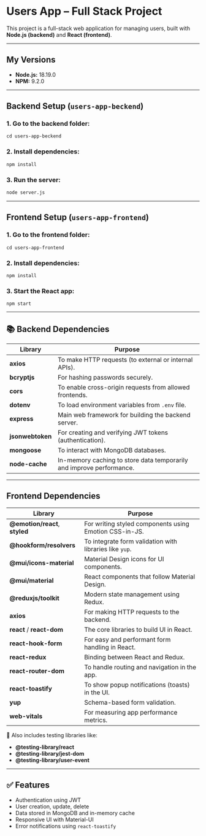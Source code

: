 # Users App – Full Stack Project

This project is a full-stack web application for managing users, built with **Node.js (backend)** and **React (frontend)**.

---

## My Versions

- **Node.js:** 18.19.0
- **NPM:** 9.2.0

---

## Backend Setup (`users-app-beckend`)

### 1. Go to the backend folder:

```
cd users-app-beckend
```

### 2. Install dependencies:

```
npm install
```

### 3. Run the server:

```bash
node server.js
```

---

## Frontend Setup (`users-app-frontend`)

### 1. Go to the frontend folder:

```
cd users-app-frontend
```

### 2. Install dependencies:

```
npm install
```

### 3. Start the React app:

```
npm start
```

---

## 📚 Backend Dependencies

| Library          | Purpose                                                              |
| ---------------- | -------------------------------------------------------------------- |
| **axios**        | To make HTTP requests (to external or internal APIs).                |
| **bcryptjs**     | For hashing passwords securely.                                      |
| **cors**         | To enable cross-origin requests from allowed frontends.              |
| **dotenv**       | To load environment variables from `.env` file.                      |
| **express**      | Main web framework for building the backend server.                  |
| **jsonwebtoken** | For creating and verifying JWT tokens (authentication).              |
| **mongoose**     | To interact with MongoDB databases.                                  |
| **node-cache**   | In-memory caching to store data temporarily and improve performance. |

---

## Frontend Dependencies

| Library                        | Purpose                                                 |
| ------------------------------ | ------------------------------------------------------- |
| **@emotion/react**, **styled** | For writing styled components using Emotion CSS-in-JS.  |
| **@hookform/resolvers**        | To integrate form validation with libraries like `yup`. |
| **@mui/icons-material**        | Material Design icons for UI components.                |
| **@mui/material**              | React components that follow Material Design.           |
| **@reduxjs/toolkit**           | Modern state management using Redux.                    |
| **axios**                      | For making HTTP requests to the backend.                |
| **react** / **react-dom**      | The core libraries to build UI in React.                |
| **react-hook-form**            | For easy and performant form handling in React.         |
| **react-redux**                | Binding between React and Redux.                        |
| **react-router-dom**           | To handle routing and navigation in the app.            |
| **react-toastify**             | To show popup notifications (toasts) in the UI.         |
| **yup**                        | Schema-based form validation.                           |
| **web-vitals**                 | For measuring app performance metrics.                  |

🧪 Also includes testing libraries like:

- **@testing-library/react**
- **@testing-library/jest-dom**
- **@testing-library/user-event**

---

## ✅ Features

- Authentication using JWT
- User creation, update, delete
- Data stored in MongoDB and in-memory cache
- Responsive UI with Material-UI
- Error notifications using `react-toastify`
